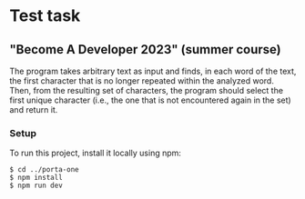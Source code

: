 # Test task
## "Become A Developer 2023" (summer course)

The program takes arbitrary text as input and finds, in each word of the text, the first character that is no longer repeated within the analyzed word. Then, from the resulting set of characters, the program should select the first unique character (i.e., the one that is not encountered again in the set) and return it.

### Setup

To run this project, install it locally using npm:

```
$ cd ../porta-one
$ npm install
$ npm run dev
```
